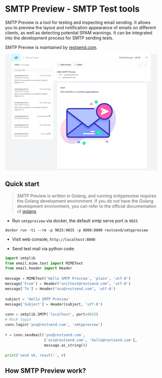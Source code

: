 SMTP Preview - SMTP Test tools
======

SMTP Preview is a tool for testing and inspecting email sending. It allows you to preview the layout and notification appearance of emails on different clients, as well as detecting potential SPAM warnings. It can be integrated into the development process for SMTP sending tests.

SMTP Preview  is maintained by [restsend.com](https://restsend.com/?from=smtppreview_github).

![Screenshot](ui/src/assets/screenshot1.jpeg)

## Quick start
>
> SMTP Preview is written in Golang, and running smtppreview requires the Golang development environment. If you do not have the Golang development environment, you can refer to the official documentation of [golang](https://golang.org/?from=smtppreview).

- Run `smtppreivew` via docker, the default smtp serve port is `9025`

```shell
docker run -ti --rm -p 9025:9025 -p 8000:8000 restsend/smtppreview
```

- Visit web console, `http://localhost:8000`

- Send test mail via python code:

```python
import smtplib
from email.mime.text import MIMEText
from email.header import Header

message = MIMEText('Hello SMTP Preview', 'plain', 'utf-8')
message['From'] = Header("unittest@restsend.com", 'utf-8')
message['To'] = Header("oss@restsend.com", 'utf-8')

subject = 'Hello SMTP Preview'
message['Subject'] = Header(subject, 'utf-8')

conn = smtplib.SMTP('localhost', port=9025)
# Mock login
conn.login('you@restsend.com', 'smtppreview')

r = conn.sendmail('you@restsend.com',
                  ['oss@restsend.com', 'hello@restsend.com'],
                  message.as_string())

print('send ok, result:', r)
```

## How SMTP Preview work?
